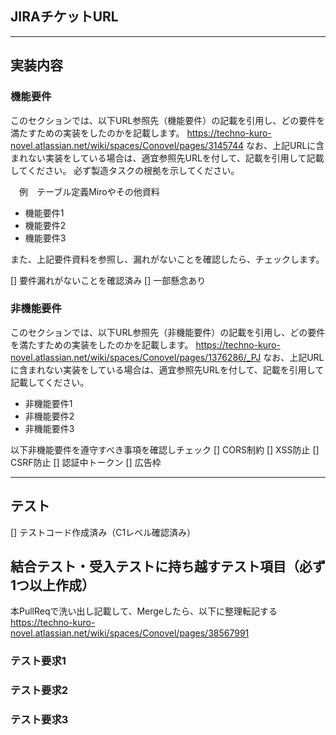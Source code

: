 ## JIRAチケットURL


---
## 実装内容

### 機能要件

このセクションでは、以下URL参照先（機能要件）の記載を引用し、どの要件を満たすための実装をしたのかを記載します。
https://techno-kuro-novel.atlassian.net/wiki/spaces/Conovel/pages/3145744
なお、上記URLに含まれない実装をしている場合は、適宜参照先URLを付して、記載を引用して記載してください。
必ず製造タスクの根拠を示してください。

　例　テーブル定義Miroやその他資料


- 機能要件1
- 機能要件2
- 機能要件3

また、上記要件資料を参照し、漏れがないことを確認したら、チェックします。

[] 要件漏れがないことを確認済み
[] 一部懸念あり


### 非機能要件

このセクションでは、以下URL参照先（非機能要件）の記載を引用し、どの要件を満たすための実装をしたのかを記載します。
https://techno-kuro-novel.atlassian.net/wiki/spaces/Conovel/pages/1376286/_PJ
なお、上記URLに含まれない実装をしている場合は、適宜参照先URLを付して、記載を引用して記載してください。

- 非機能要件1
- 非機能要件2
- 非機能要件3

以下非機能要件を遵守すべき事項を確認しチェック
[] CORS制約
[] XSS防止
[] CSRF防止
[] 認証中トークン
[] 広告枠

---

## テスト

[] テストコード作成済み（C1レベル確認済み）

## 結合テスト・受入テストに持ち越すテスト項目（必ず1つ以上作成）
本PullReqで洗い出し記載して、Mergeしたら、以下に整理転記する
https://techno-kuro-novel.atlassian.net/wiki/spaces/Conovel/pages/38567991

### テスト要求1

### テスト要求2

### テスト要求3
